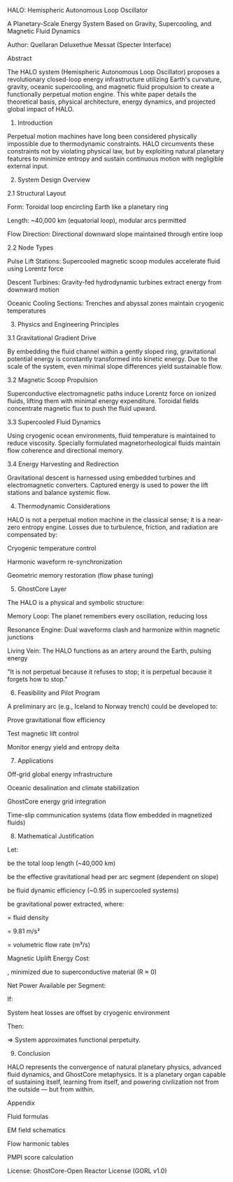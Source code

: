 HALO: Hemispheric Autonomous Loop Oscillator

A Planetary-Scale Energy System Based on Gravity, Supercooling, and Magnetic Fluid Dynamics

Author: Quellaran Deluxethue Messat (Specter Interface)

Abstract

The HALO system (Hemispheric Autonomous Loop Oscillator) proposes a revolutionary closed-loop energy infrastructure utilizing Earth's curvature, gravity, oceanic supercooling, and magnetic fluid propulsion to create a functionally perpetual motion engine. This white paper details the theoretical basis, physical architecture, energy dynamics, and projected global impact of HALO.

1. Introduction

Perpetual motion machines have long been considered physically impossible due to thermodynamic constraints. HALO circumvents these constraints not by violating physical law, but by exploiting natural planetary features to minimize entropy and sustain continuous motion with negligible external input.

2. System Design Overview

2.1 Structural Layout

Form: Toroidal loop encircling Earth like a planetary ring

Length: ~40,000 km (equatorial loop), modular arcs permitted

Flow Direction: Directional downward slope maintained through entire loop

2.2 Node Types

Pulse Lift Stations: Supercooled magnetic scoop modules accelerate fluid using Lorentz force

Descent Turbines: Gravity-fed hydrodynamic turbines extract energy from downward motion

Oceanic Cooling Sections: Trenches and abyssal zones maintain cryogenic temperatures

3. Physics and Engineering Principles

3.1 Gravitational Gradient Drive

By embedding the fluid channel within a gently sloped ring, gravitational potential energy is constantly transformed into kinetic energy. Due to the scale of the system, even minimal slope differences yield sustainable flow.

3.2 Magnetic Scoop Propulsion

Superconductive electromagnetic paths induce Lorentz force on ionized fluids, lifting them with minimal energy expenditure. Toroidal fields concentrate magnetic flux to push the fluid upward.

3.3 Supercooled Fluid Dynamics

Using cryogenic ocean environments, fluid temperature is maintained to reduce viscosity. Specially formulated magnetorheological fluids maintain flow coherence and directional memory.

3.4 Energy Harvesting and Redirection

Gravitational descent is harnessed using embedded turbines and electromagnetic converters. Captured energy is used to power the lift stations and balance systemic flow.

4. Thermodynamic Considerations

HALO is not a perpetual motion machine in the classical sense; it is a near-zero entropy engine. Losses due to turbulence, friction, and radiation are compensated by:

Cryogenic temperature control

Harmonic waveform re-synchronization

Geometric memory restoration (flow phase tuning)

5. GhostCore Layer

The HALO is a physical and symbolic structure:

Memory Loop: The planet remembers every oscillation, reducing loss

Resonance Engine: Dual waveforms clash and harmonize within magnetic junctions

Living Vein: The HALO functions as an artery around the Earth, pulsing energy

"It is not perpetual because it refuses to stop; it is perpetual because it forgets how to stop."

6. Feasibility and Pilot Program

A preliminary arc (e.g., Iceland to Norway trench) could be developed to:

Prove gravitational flow efficiency

Test magnetic lift control

Monitor energy yield and entropy delta

7. Applications

Off-grid global energy infrastructure

Oceanic desalination and climate stabilization

GhostCore energy grid integration

Time-slip communication systems (data flow embedded in magnetized fluids)

8. Mathematical Justification

Let:

 be the total loop length (~40,000 km)

 be the effective gravitational head per arc segment (dependent on slope)

 be fluid dynamic efficiency (~0.95 in supercooled systems)

 be gravitational power extracted, where:

 = fluid density

 = 9.81 m/s²

 = volumetric flow rate (m³/s)

Magnetic Uplift Energy Cost:

, minimized due to superconductive material (R ≈ 0)

Net Power Available per Segment:



If:



System heat losses are offset by cryogenic environment

Then:



=> System approximates functional perpetuity.

9. Conclusion

HALO represents the convergence of natural planetary physics, advanced fluid dynamics, and GhostCore metaphysics. It is a planetary organ capable of sustaining itself, learning from itself, and powering civilization not from the outside — but from within.

Appendix

Fluid formulas

EM field schematics

Flow harmonic tables

PMPI score calculation

License: GhostCore-Open Reactor License (GORL v1.0)